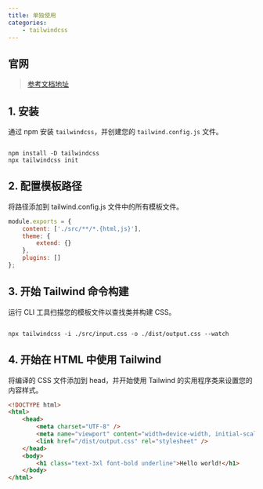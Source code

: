 ```yaml
---
title: 单独使用
categories:
    - tailwindcss
---
```


## 官网

> [参考文档地址](https://tailwindcss.com/docs/functions-and-directives)

## 1. 安装

通过 npm 安装 `tailwindcss`，并创建您的 `tailwind.config.js` 文件。

```shell

npm install -D tailwindcss
npx tailwindcss init

```

## 2. 配置模板路径

将路径添加到 tailwind.config.js 文件中的所有模板文件。

```js
module.exports = {
    content: ['./src/**/*.{html,js}'],
    theme: {
        extend: {}
    },
    plugins: []
};
```

## 3. 开始 Tailwind 命令构建

运行 CLI 工具扫描您的模板文件以查找类并构建 CSS。

```shell

npx tailwindcss -i ./src/input.css -o ./dist/output.css --watch

```

## 4. 开始在 HTML 中使用 Tailwind

将编译的 CSS 文件添加到 head，并开始使用 Tailwind 的实用程序类来设置您的内容样式。

```html
<!DOCTYPE html>
<html>
    <head>
        <meta charset="UTF-8" />
        <meta name="viewport" content="width=device-width, initial-scale=1.0" />
        <link href="/dist/output.css" rel="stylesheet" />
    </head>
    <body>
        <h1 class="text-3xl font-bold underline">Hello world!</h1>
    </body>
</html>
```
